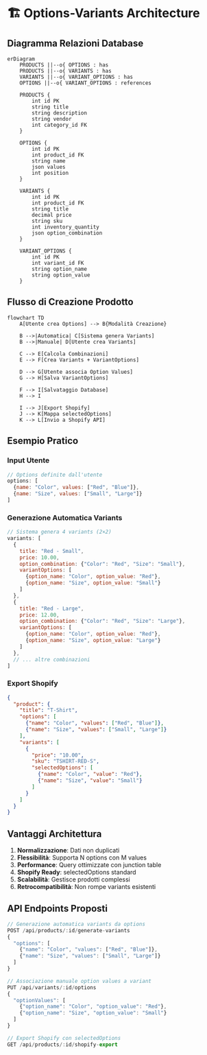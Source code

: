 # 🏗️ Options-Variants Architecture

## Diagramma Relazioni Database

```mermaid
erDiagram
    PRODUCTS ||--o{ OPTIONS : has
    PRODUCTS ||--o{ VARIANTS : has
    VARIANTS ||--o{ VARIANT_OPTIONS : has
    OPTIONS ||--o{ VARIANT_OPTIONS : references
    
    PRODUCTS {
        int id PK
        string title
        string description
        string vendor
        int category_id FK
    }
    
    OPTIONS {
        int id PK
        int product_id FK
        string name
        json values
        int position
    }
    
    VARIANTS {
        int id PK
        int product_id FK
        string title
        decimal price
        string sku
        int inventory_quantity
        json option_combination
    }
    
    VARIANT_OPTIONS {
        int id PK
        int variant_id FK
        string option_name
        string option_value
    }
```

## Flusso di Creazione Prodotto

```mermaid
flowchart TD
    A[Utente crea Options] --> B{Modalità Creazione}
    
    B -->|Automatica| C[Sistema genera Variants]
    B -->|Manuale| D[Utente crea Variants]
    
    C --> E[Calcola Combinazioni]
    E --> F[Crea Variants + VariantOptions]
    
    D --> G[Utente associa Option Values]
    G --> H[Salva VariantOptions]
    
    F --> I[Salvataggio Database]
    H --> I
    
    I --> J[Export Shopify]
    J --> K[Mappa selectedOptions]
    K --> L[Invio a Shopify API]
```

## Esempio Pratico

### Input Utente
```javascript
// Options definite dall'utente
options: [
  {name: "Color", values: ["Red", "Blue"]},
  {name: "Size", values: ["Small", "Large"]}
]
```

### Generazione Automatica Variants
```javascript
// Sistema genera 4 variants (2×2)
variants: [
  {
    title: "Red - Small",
    price: 10.00,
    option_combination: {"Color": "Red", "Size": "Small"},
    variantOptions: [
      {option_name: "Color", option_value: "Red"},
      {option_name: "Size", option_value: "Small"}
    ]
  },
  {
    title: "Red - Large", 
    price: 12.00,
    option_combination: {"Color": "Red", "Size": "Large"},
    variantOptions: [
      {option_name: "Color", option_value: "Red"},
      {option_name: "Size", option_value: "Large"}
    ]
  },
  // ... altre combinazioni
]
```

### Export Shopify
```json
{
  "product": {
    "title": "T-Shirt",
    "options": [
      {"name": "Color", "values": ["Red", "Blue"]},
      {"name": "Size", "values": ["Small", "Large"]}
    ],
    "variants": [
      {
        "price": "10.00",
        "sku": "TSHIRT-RED-S",
        "selectedOptions": [
          {"name": "Color", "value": "Red"},
          {"name": "Size", "value": "Small"}
        ]
      }
    ]
  }
}
```

## Vantaggi Architettura

1. **Normalizzazione**: Dati non duplicati
2. **Flessibilità**: Supporta N options con M values
3. **Performance**: Query ottimizzate con junction table
4. **Shopify Ready**: selectedOptions standard
5. **Scalabilità**: Gestisce prodotti complessi
6. **Retrocompatibilità**: Non rompe variants esistenti

## API Endpoints Proposti

```javascript
// Generazione automatica variants da options
POST /api/products/:id/generate-variants
{
  "options": [
    {"name": "Color", "values": ["Red", "Blue"]},
    {"name": "Size", "values": ["Small", "Large"]}
  ]
}

// Associazione manuale option values a variant
PUT /api/variants/:id/options
{
  "optionValues": [
    {"option_name": "Color", "option_value": "Red"},
    {"option_name": "Size", "option_value": "Small"}
  ]
}

// Export Shopify con selectedOptions
GET /api/products/:id/shopify-export